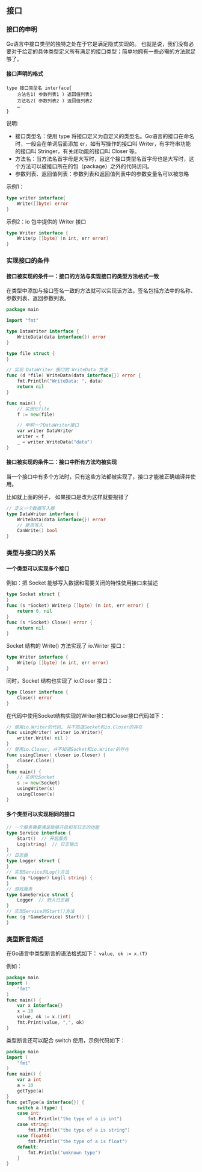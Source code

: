 ## 接口


### 接口的申明
Go语言中接口类型的独特之处在于它是满足隐式实现的。
也就是说，我们没有必要对于给定的具体类型定义所有满足的接口类型；简单地拥有一些必需的方法就足够了。

#### 接口声明的格式
```
type 接口类型名 interface{
    方法名1( 参数列表1 ) 返回值列表1
    方法名2( 参数列表2 ) 返回值列表2
    …
}
```
说明:                         
- 接口类型名：使用 type 将接口定义为自定义的类型名。Go语言的接口在命名时，一般会在单词后面添加 er，如有写操作的接口叫 Writer，有字符串功能的接口叫 Stringer，有关闭功能的接口叫 Closer 等。
- 方法名：当方法名首字母是大写时，且这个接口类型名首字母也是大写时，这个方法可以被接口所在的包（package）之外的代码访问。
- 参数列表、返回值列表：参数列表和返回值列表中的参数变量名可以被忽略

示例1：                     
```go
type writer interface{
    Write([]byte) error
}
```

示例2：io 包中提供的 Writer 接口
```go
type Writer interface {
    Write(p []byte) (n int, err error)
}
```


### 实现接口的条件

#### 接口被实现的条件一：接口的方法与实现接口的类型方法格式一致
在类型中添加与接口签名一致的方法就可以实现该方法。签名包括方法中的名称、参数列表、返回参数列表。
```go
package main

import "fmt"

type DataWriter interface {
	WriteData(data interface{}) error
}

type file struct {
}

// 实现 DataWriter 接口的 WriteData 方法
func (d *file) WriteData(data interface{}) error {
	fmt.Println("WriteData: ", data)
	return nil
}

func main() {
	// 实例化file
	f := new(file)

	// 申明一个DataWriter接口
	var writer DataWriter
	writer = f
	_ = writer.WriteData("data")
}
```


#### 接口被实现的条件二：接口中所有方法均被实现
当一个接口中有多个方法时，只有这些方法都被实现了，接口才能被正确编译并使用。                      

比如就上面的例子， 如果接口是改为这样就要报错了
```go
// 定义一个数据写入器
type DataWriter interface {
    WriteData(data interface{}) error
    // 能否写入
    CanWrite() bool
}
```


### 类型与接口的关系

#### 一个类型可以实现多个接口
例如：把 Socket 能够写入数据和需要关闭的特性使用接口来描述
```go
type Socket struct {
}
func (s *Socket) Write(p []byte) (n int, err error) {
    return 0, nil
}
func (s *Socket) Close() error {
    return nil
}
```

Socket 结构的 Write() 方法实现了 io.Writer 接口：                  
```go
type Writer interface {
    Write(p []byte) (n int, err error)
}
```

同时，Socket 结构也实现了 io.Closer 接口：                      
```go
type Closer interface {
    Close() error
}
```

在代码中使用Socket结构实现的Writer接口和Closer接口代码如下：
```go
// 使用io.Writer的代码, 并不知道Socket和io.Closer的存在
func usingWriter( writer io.Writer){
    writer.Write( nil )
}
// 使用io.Closer, 并不知道Socket和io.Writer的存在
func usingCloser( closer io.Closer) {
    closer.Close()
}
func main() {
    // 实例化Socket
    s := new(Socket)
    usingWriter(s)
    usingCloser(s)
}
```

#### 多个类型可以实现相同的接口
```go
// 一个服务需要满足能够开启和写日志的功能
type Service interface {
    Start()  // 开启服务
    Log(string)  // 日志输出
}
// 日志器
type Logger struct {
}
// 实现Service的Log()方法
func (g *Logger) Log(l string) {
}
// 游戏服务
type GameService struct {
    Logger  // 嵌入日志器
}
// 实现Service的Start()方法
func (g *GameService) Start() {
}
```

### 类型断言简述

在Go语言中类型断言的语法格式如下： `value, ok := x.(T)`

例如：                     
```go
package main
import (
    "fmt"
)
func main() {
    var x interface{}
    x = 10
    value, ok := x.(int)
    fmt.Print(value, ",", ok)
}
```


类型断言还可以配合 switch 使用，示例代码如下：
```go
package main
import (
    "fmt"
)
func main() {
    var a int
    a = 10
    getType(a)
}
func getType(a interface{}) {
    switch a.(type) {
    case int:
        fmt.Println("the type of a is int")
    case string:
        fmt.Println("the type of a is string")
    case float64:
        fmt.Println("the type of a is float")
    default:
        fmt.Println("unknown type")
    }
}
```





